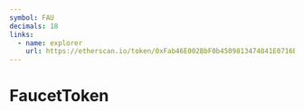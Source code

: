 ```yaml
---
symbol: FAU
decimals: 18
links:
  - name: explorer
    url: https://etherscan.io/token/0xFab46E002BbF0b4509813474841E0716E6730136
---
```


# FaucetToken
